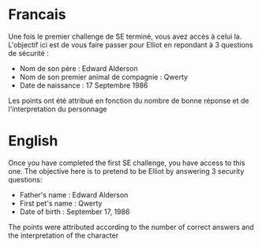 # Francais 

Une fois le premier challenge de SE terminé, vous avez accès à celui la. 
L'objectif ici est de vous faire passer pour Elliot en repondant à 3 questions de sécurité : 
- Nom de son père : Edward Alderson
- Nom de son premier animal de compagnie : Qwerty
- Date de naissance : 17 Septembre 1986

Les points ont été attribué en fonction du nombre de bonne réponse et de l'interpretation du personnage


# English

Once you have completed the first SE challenge, you have access to this one. 
The objective here is to pretend to be Elliot by answering 3 security questions:
- Father's name : Edward Alderson
- First pet's name : Qwerty
- Date of birth : September 17, 1986

The points were attributed according to the number of correct answers and the interpretation of the character
